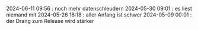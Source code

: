 2024-06-11 09:56 : noch mehr datenschleudern
2024-05-30 09:01 : es liest niemand mit
2024-05-26 18:18 : aller Anfang ist schwer
2024-05-09 00:01 : der Drang zum Release wird stärker
